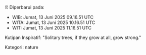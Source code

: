 ⏰ Diperbarui pada:
- WIB: Jumat, 13 Juni 2025 09.16.51 UTC
- WITA: Jumat, 13 Juni 2025 10.16.51 UTC
- WIT: Jumat, 13 Juni 2025 11.16.51 UTC

Kutipan Inspiratif:
"Solitary trees, if they grow at all, grow strong."


Kategori: nature

